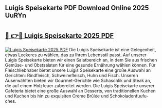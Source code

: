 ## Luigis Speisekarte PDF Download Online 2025 UuRYn

# <h2><a href="http://gc5yrs.nevu.top/?p=Luigis+Speisekarte">🔗 👉🔴 Luigis Speisekarte 2025 PDF</a></h2>

[![Luigis Speisekarte 2025 PDF](https://i.imgur.com/dBaPXMq.png)](http://gc5yrs.nevu.top/?p=Luigis+Speisekarte)
Die Luigis Speisekarte ist eine Gelegenheit, etwas Leckeres zu wählen, das zu Ihrem Lebensstil passt. Auf unserer Luigis Speisekarte bieten wir einen Salatbereich an, in dem Sie aus frischen Gemüse- und Obstsalaten für eine gesunde Ernährung wählen können. Für Fleischliebhaber bietet unsere Luigis Speisekarte eine große Auswahl an Gerichten: Rindfleisch, Schweinefleisch, Huhn und Fisch. Unseren Auserwählten bieten wir Gourmet-Gerichte wie Schaschlik und Steak an, die auf einem Holzfeuer zubereitet werden. Die Luigis Speisekarte unserer Cafeteria bietet eine große Auswahl an Desserts, von traditionellen Kuchen und Kuchen bis hin zu exquisiten Crème Brûlée und Schokoladenfuufu-ches.
